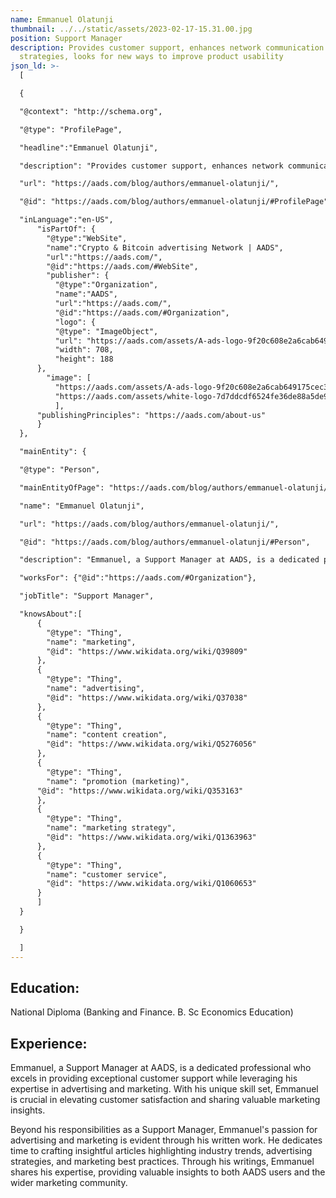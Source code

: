 ```yaml
---
name: Emmanuel Olatunji
thumbnail: ../../static/assets/2023-02-17-15.31.00.jpg
position: Support Manager
description: Provides customer support, enhances network communication
  strategies, looks for new ways to improve product usability
json_ld: >-
  [

  {

  "@context": "http://schema.org",

  "@type": "ProfilePage",

  "headline":"Emmanuel Olatunji",

  "description": "Provides customer support, enhances network communication strategies, looks for new ways to improve product usability",

  "url": "https://aads.com/blog/authors/emmanuel-olatunji/",

  "@id": "https://aads.com/blog/authors/emmanuel-olatunji/#ProfilePage",

  "inLanguage":"en-US",
      "isPartOf": {
        "@type":"WebSite",
        "name":"Crypto & Bitcoin advertising Network | AADS",
        "url":"https://aads.com/",
        "@id":"https://aads.com/#WebSite",
        "publisher": {
          "@type":"Organization",
          "name":"AADS",
          "url":"https://aads.com/",
          "@id":"https://aads.com/#Organization",
          "logo": {
          "@type": "ImageObject",
          "url": "https://aads.com/assets/A-ads-logo-9f20c608e2a6cab649175cec3c3976253264542bc7b570a5de64eb3e206b5935.svg",
          "width": 708,
          "height": 188
      },
  	    "image": [
          "https://aads.com/assets/A-ads-logo-9f20c608e2a6cab649175cec3c3976253264542bc7b570a5de64eb3e206b5935.svg",
          "https://aads.com/assets/white-logo-7d7ddcdf6524fe36de88a5de9e76e6c6a6401b5e78910c27c1f0e7213cdc97bb.svg"
          ],
  	  "publishingPrinciples": "https://aads.com/about-us"
      }
  },

  "mainEntity": {

  "@type": "Person",

  "mainEntityOfPage": "https://aads.com/blog/authors/emmanuel-olatunji/",

  "name": "Emmanuel Olatunji",

  "url": "https://aads.com/blog/authors/emmanuel-olatunji/",

  "@id": "https://aads.com/blog/authors/emmanuel-olatunji/#Person",

  "description": "Emmanuel, a Support Manager at AADS, is a dedicated professional who excels in providing exceptional customer support while leveraging his expertise in advertising and marketing. With his unique skill set, Emmanuel is crucial in elevating customer satisfaction and sharing valuable marketing insights. Beyond his responsibilities as a Support Manager, Emmanuel's passion for advertising and marketing is evident through his written work. He dedicates time to crafting insightful articles highlighting industry trends, advertising strategies, and marketing best practices. Through his writings, Emmanuel shares his expertise, providing valuable insights to both AADS users and the wider marketing community.",

  "worksFor": {"@id":"https://aads.com/#Organization"},

  "jobTitle": "Support Manager",

  "knowsAbout":[
      {
        "@type": "Thing",
        "name": "marketing",
        "@id": "https://www.wikidata.org/wiki/Q39809"
      },
      {
        "@type": "Thing",
        "name": "advertising",
        "@id": "https://www.wikidata.org/wiki/Q37038"
      },	
      {
        "@type": "Thing",
        "name": "content creation",
        "@id": "https://www.wikidata.org/wiki/Q5276056"
      },
      {
        "@type": "Thing",
        "name": "promotion (marketing)",
  	  "@id": "https://www.wikidata.org/wiki/Q353163"
      },
      {
        "@type": "Thing",
        "name": "marketing strategy",
        "@id": "https://www.wikidata.org/wiki/Q1363963"
      },
      {
        "@type": "Thing",
        "name": "customer service",
        "@id": "https://www.wikidata.org/wiki/Q1060653"
      }
      ]
  }

  }

  ]
---
```

## Education:

National Diploma (Banking and Finance. B. Sc Economics Education)

## Experience:

Emmanuel, a Support Manager at AADS, is a dedicated professional who excels in providing exceptional customer support while leveraging his expertise in advertising and marketing. With his unique skill set, Emmanuel is crucial in elevating customer satisfaction and sharing valuable marketing insights.

Beyond his responsibilities as a Support Manager, Emmanuel's passion for advertising and marketing is evident through his written work. He dedicates time to crafting insightful articles highlighting industry trends, advertising strategies, and marketing best practices. Through his writings, Emmanuel shares his expertise, providing valuable insights to both AADS users and the wider marketing community.
